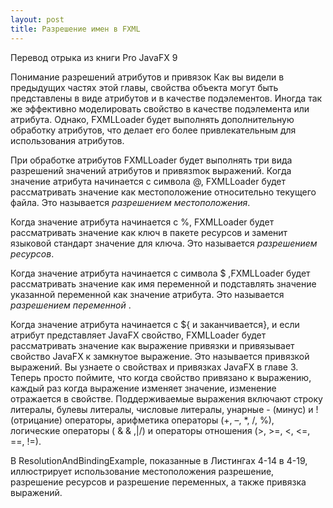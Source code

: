 ```yaml
---
layout: post
title: Разрешение имен в FXML
---
```

Перевод отрыка из книги Pro JavaFX 9

Понимание разрешений атрибутов и привязок
Как вы видели в предыдущих частях этой главы, свойства объекта могут быть представлены в виде атрибутов и
в качестве подэлементов. Иногда так же эффективно моделировать свойство в качестве подэлемента или атрибута. Однако,
FXMLLoader будет выполнять дополнительную обработку атрибутов, что делает его более привлекательным для использования атрибутов.

При обработке атрибутов FXMLLoader будет выполнять три вида разрешений значений атрибутов и
привязmок выражений.
Когда значение атрибута начинается с символа @, FXMLLoader будет рассматривать значение как местоположение
относительно текущего файла. Это называется _разрешением местоположения_.

Когда значение атрибута начинается с %, FXMLLoader будет рассматривать значение как ключ в пакете ресурсов и заменит языковой стандарт значение для ключа. Это называется _разрешением ресурсов_.

Когда значение атрибута начинается с символа $ ,FXMLLoader будет рассматривать значение как имя переменной и подставлять значение указанной переменной как значение атрибута. Это называется _разрешением переменной_ .

Когда значение атрибута начинается с ${ и заканчивается}, и если атрибут представляет JavaFX
свойство, FXMLLoader будет рассматривать значение как выражение привязки и привязывает свойство JavaFX к
замкнутое выражение. Это называется привязкой выражений. Вы узнаете о свойствах и привязках JavaFX
в главе 3. Теперь просто поймите, что когда свойство привязано к выражению, каждый раз когда
выражение изменяет значение, изменение отражается в свойстве. Поддерживаемые выражения включают строку
литералы, булевы литералы, числовые литералы, унарные - (минус) и ! (отрицание) операторы, арифметика
операторы (+, –, *, /, %), логические операторы ( & & ,|/) и операторы отношения (>, >=, <, <=, ==, !=).

В ResolutionAndBindingExample, показанные в Листингах 4-14 в 4-19, иллюстрирует использование местоположения
разрешение, разрешение ресурсов и разрешение переменных, а также привязка выражений.

